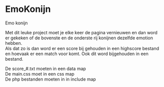 # EmoKonijn
Emo konijn 

Met dit leuke project moet je elke keer de pagina vernieuwen en dan word er gekeken of de bovenste en de onderste rij konijnen dezelfde emotion hebben.<br>
Als dat zo is dan word er een score bij gehouden in een highscore bestand en hoevaak er een match voor komt. Ook dit word bijgehouden in een bestand. <br>

De score_#.txt moeten in een data map<br>
De main.css moet in een css map<br>
De php bestanden moeten in in include map<br>
